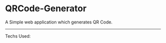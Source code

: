 # QRCode-Generator

A Simple web application which generates QR Code.

-----------------------------------------------------------
Techs Used:
